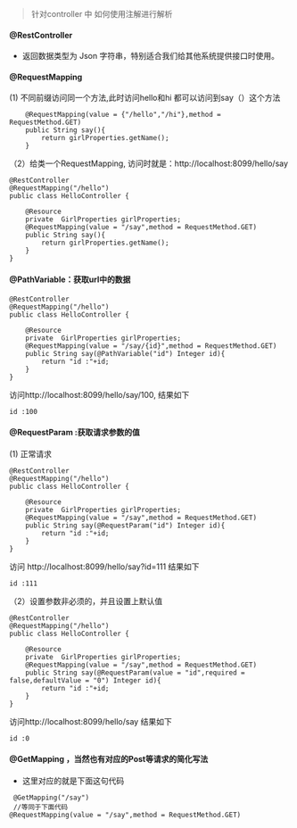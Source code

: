﻿

> 针对controller 中 如何使用注解进行解析

#### @RestController

- 返回数据类型为 Json 字符串，特别适合我们给其他系统提供接口时使用。

#### @RequestMapping

(1) 不同前缀访问同一个方法,此时访问hello和hi 都可以访问到say（）这个方法

```
    @RequestMapping(value = {"/hello","/hi"},method = RequestMethod.GET)
    public String say(){
        return girlProperties.getName();
    }
```
（2）给类一个RequestMapping, 访问时就是：http://localhost:8099/hello/say

```
@RestController
@RequestMapping("/hello")
public class HelloController {

    @Resource
    private  GirlProperties girlProperties;
    @RequestMapping(value = "/say",method = RequestMethod.GET)
    public String say(){
        return girlProperties.getName();
    }
}
```

#### @PathVariable：获取url中的数据

```
@RestController
@RequestMapping("/hello")
public class HelloController {

    @Resource
    private  GirlProperties girlProperties;
    @RequestMapping(value = "/say/{id}",method = RequestMethod.GET)
    public String say(@PathVariable("id") Integer id){
        return "id :"+id;
    }
}
```
访问http://localhost:8099/hello/say/100,  结果如下

```
id :100
```

#### @RequestParam :获取请求参数的值
(1) 正常请求
```
@RestController
@RequestMapping("/hello")
public class HelloController {

    @Resource
    private  GirlProperties girlProperties;
    @RequestMapping(value = "/say",method = RequestMethod.GET)
    public String say(@RequestParam("id") Integer id){
        return "id :"+id;
    }
}
```
访问 http://localhost:8099/hello/say?id=111 结果如下
```
id :111
```
（2）设置参数非必须的，并且设置上默认值
```
@RestController
@RequestMapping("/hello")
public class HelloController {

    @Resource
    private  GirlProperties girlProperties;
    @RequestMapping(value = "/say",method = RequestMethod.GET)
    public String say(@RequestParam(value = "id",required = false,defaultValue = "0") Integer id){
        return "id :"+id;
    }
}

```
访问http://localhost:8099/hello/say  结果如下
```
id :0
```
#### @GetMapping  ，当然也有对应的Post等请求的简化写法

- 这里对应的就是下面这句代码
```
 @GetMapping("/say")
 //等同于下面代码
@RequestMapping(value = "/say",method = RequestMethod.GET)
```